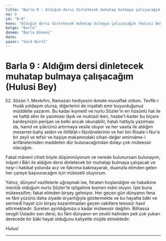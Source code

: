 ```yaml
---
title: "Barla 9 : Aldığım dersi dinletecek muhatap bulmaya çalışacağım (Hulusi Bey)"
no: 9
id: "B-9"
konu: "Aldığım dersi dinletecek muhatap bulmaya çalışacağım (Hulusi Bey)"
bolge: "Barla"
donem: "Barla Dönemi"
date: 
yazar: "Said Nursî"
---
```


# Barla 9 : Aldığım dersi dinletecek muhatap bulmaya çalışacağım (Hulusi Bey)

32. Sözün 1. Mevkıfını, Ramazan hediyesini ikmale muvaffak oldum. Tevfîk-i Hudâ yoldaşım olursa, diğerlerini de inşallah emir buyurduğunuz müddette yazarım. Bu kadar kıymetli ve nurlu Sözler’in en hüsünlü hat ile ve hattâ altın ile yazılması lâyık ve muktazî iken, hasbe’l-kader bu biçare kardeşinizin perişan ve belki ancak okunabilir, hatalı hattıyla yazılması da, hamd ve şükrümü artırmaya vesile oluyor ve her vasıta ile aldığım meserret-bahş selâm ve iltifâtât-ı fâzılânelerinin ve her biri Risale-i Nur’a bir zeyil ve tefsir ve haşiye makamındaki cihan-değer emirnâme-i ârifânelerinden maddeten dûr bulunacağımdan dolayı çok müteessir olacağım.

Fakat mânevî ciheti böyle düşünmüyorum ve nerede bulunursam bulunayım, inâyet-i Bâri ile aldığım dersi dinletecek bir muhatap bulmaya çalışacak ve neşr-i hakikat yolunda acz ve fakrıma bakmayarak, duanızla elimden gelen her çareye başvuracağım için müteselli oluyorum.

Yalnız, dünyevî vazifelerle uğraşmak ise, fıtraten hoşlandığım ve hakaikine meclûb olduğum nurlu Sözler’le iştigalime kısmen mâni oluyor. İşte buna müteessifim; fakat elimden birşey gelmiyor. Her geçen gün dünyanın fena ve fâni yüzünü daha ziyade üryanlığıyla göstermekte ve bu hayatta bâki ve sermedî hayat için birşey kazanılmadan geçen vakitlere teessür hasıl ettirmektedir. Sureten ayrıldığımıza o kadar müteessir değilim. Bilhassa sevgili Üstadın son dersi, bu fâni dünyanın en zevkli halinden pek çok yukarı derecede bir bâki hayat olduğunu katiyetle müjde etmektedir.

*Hulusi*

***
